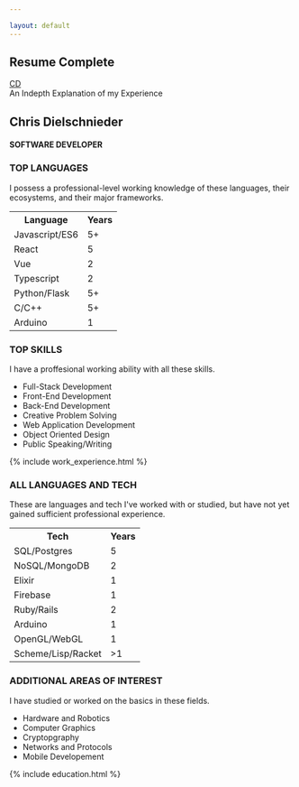 ```yaml
---

layout: default  
---
```

<section class="resume-container resume-complete page-container">
    <div class="resume-heading">
        <h2 class="resume-header complete-resume-header" >Resume Complete</h2>
        <a href="/chris-del-portfolio">
            <div class="cir icon">CD</div>
        </a>    
        <div  class="resume-header complete-resume-header">An Indepth Explanation of my Experience</div>
    </div>  
    <div class="resume-content">
        <div class="resume-title">
            <h2>Chris Dielschnieder</h2>
            <h4>SOFTWARE DEVELOPER</h4>
        </div>
        <div id="resume-Languages">
            <h3>TOP LANGUAGES</h3>
            <p class="description">I possess a professional-level working knowledge of these languages, their ecosystems, and their major frameworks.</p>
            <table>
                <tr>
                    <th>Language</th>
                    <th>Years</th>
                </tr>
                <tr>
                    <td>Javascript/ES6</td>
                    <td>5+</td>
                </tr>
                <tr>
                    <td>React</td>
                    <td>5</td>
                </tr>
                <tr>
                    <td>Vue</td>
                    <td>2</td>
                </tr>
                <tr>
                    <td>Typescript</td>
                    <td>2</td>
                </tr>
                <tr>
                    <td>Python/Flask</td>
                    <td>5+</td>
                </tr>
                <tr>
                    <td>C/C++</td>
                    <td>5+</td>
                </tr>
                <tr>
                    <td>Arduino</td>
                    <td>1   </td>
                </tr>
            </table>
        </div>
        <div id="top-skills">
            <h3>TOP SKILLS</h3>
            <p class="description">I have a proffesional working ability with all these skills. </p>
            <ul>
                <li>Full-Stack Development</li>
                <li>Front-End Development</li>
                <li>Back-End Development</li>
                <li>Creative Problem Solving</li>
                <li>Web Application Development</li>
                <li>Object Oriented Design</li>
                <li>Public Speaking/Writing</li>
            </ul>
        </div>
            {% include work_experience.html %}
            <div id="all-langs-tech">
                <h3>ALL LANGUAGES AND TECH</h3>
                <p class="description">These are languages and tech I've worked with or studied, but have not yet gained sufficient professional experience.</p>
                <table>
                    <tr>
                        <th>Tech</th>
                        <th>Years</th>
                    </tr>
                    <tr>
                        <td>SQL/Postgres</td>
                        <td>5</td>
                    </tr>
                    <tr>
                        <td>NoSQL/MongoDB</td>
                        <td>2</td>
                    </tr>
                    <tr>
                        <td>Elixir</td>
                        <td>1</td>
                    </tr>
                    <tr>
                        <td>Firebase</td>
                        <td>1</td>
                    </tr>
                    <tr>
                        <td>Ruby/Rails</td>
                        <td>2</td>
                    </tr>
                    <tr>
                        <td>Arduino</td>
                        <td>1</td>
                    </tr>
                    <tr>
                        <td>OpenGL/WebGL</td>
                        <td>1</td>
                    </tr>
                    <tr>
                        <td>Scheme/Lisp/Racket</td>
                        <td>>1</td>
                    </tr>
                </table>
            </div>
            <div id="intermediate-skills">
                <h3>ADDITIONAL AREAS OF INTEREST</h3>
            <p class="description">I have studied or worked on the basics in these fields.  </p>
                <ul>
                    <li>Hardware and Robotics</li>
                    <li>Computer Graphics</li>
                    <li>Cryptopgraphy</li>
                    <li>Networks and Protocols</li>
                    <li>Mobile Developement</li>
                </ul>
            </div>
            {% include education.html %}
    </div>
</section>
